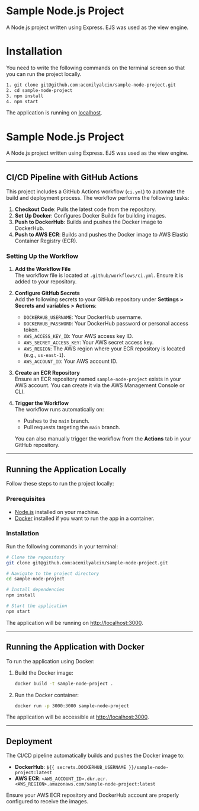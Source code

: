# Sample Node.js Project

A Node.js project written using Express. EJS was used as the view engine.

# Installation

You need to write the following commands on the terminal screen so that you can run the project locally.

```sh
1. git clone git@github.com:acemilyalcin/sample-node-project.git
2. cd sample-node-project
3. npm install
4. npm start
```

The application is running on [localhost](http://localhost:3000).

# Sample Node.js Project

A Node.js project written using Express. EJS was used as the view engine.

---

## CI/CD Pipeline with GitHub Actions

This project includes a GitHub Actions workflow (`ci.yml`) to automate the build and deployment process. The workflow performs the following tasks:
1. **Checkout Code**: Pulls the latest code from the repository.
2. **Set Up Docker**: Configures Docker Buildx for building images.
3. **Push to DockerHub**: Builds and pushes the Docker image to DockerHub.
4. **Push to AWS ECR**: Builds and pushes the Docker image to AWS Elastic Container Registry (ECR).

### Setting Up the Workflow

1. **Add the Workflow File**  
   The workflow file is located at `.github/workflows/ci.yml`. Ensure it is added to your repository.

2. **Configure GitHub Secrets**  
   Add the following secrets to your GitHub repository under **Settings > Secrets and variables > Actions**:
   - `DOCKERHUB_USERNAME`: Your DockerHub username.
   - `DOCKERHUB_PASSWORD`: Your DockerHub password or personal access token.
   - `AWS_ACCESS_KEY_ID`: Your AWS access key ID.
   - `AWS_SECRET_ACCESS_KEY`: Your AWS secret access key.
   - `AWS_REGION`: The AWS region where your ECR repository is located (e.g., `us-east-1`).
   - `AWS_ACCOUNT_ID`: Your AWS account ID.

3. **Create an ECR Repository**  
   Ensure an ECR repository named `sample-node-project` exists in your AWS account. You can create it via the AWS Management Console or CLI.

4. **Trigger the Workflow**  
   The workflow runs automatically on:
   - Pushes to the `main` branch.
   - Pull requests targeting the `main` branch.

   You can also manually trigger the workflow from the **Actions** tab in your GitHub repository.

---

## Running the Application Locally

Follow these steps to run the project locally:

### Prerequisites
- [Node.js](https://nodejs.org/) installed on your machine.
- [Docker](https://www.docker.com/) installed if you want to run the app in a container.

### Installation

Run the following commands in your terminal:

```sh
# Clone the repository
git clone git@github.com:acemilyalcin/sample-node-project.git

# Navigate to the project directory
cd sample-node-project

# Install dependencies
npm install

# Start the application
npm start
```

The application will be running on [http://localhost:3000](http://localhost:3000).

---

## Running the Application with Docker

To run the application using Docker:

1. Build the Docker image:
   ```sh
   docker build -t sample-node-project .
   ```

2. Run the Docker container:
   ```sh
   docker run -p 3000:3000 sample-node-project
   ```

The application will be accessible at [http://localhost:3000](http://localhost:3000).

---

## Deployment

The CI/CD pipeline automatically builds and pushes the Docker image to:
- **DockerHub**: `${{ secrets.DOCKERHUB_USERNAME }}/sample-node-project:latest`
- **AWS ECR**: `<AWS_ACCOUNT_ID>.dkr.ecr.<AWS_REGION>.amazonaws.com/sample-node-project:latest`

Ensure your AWS ECR repository and DockerHub account are properly configured to receive the images.
